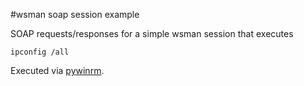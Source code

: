 #wsman soap session example

SOAP requests/responses for a simple wsman session that executes
```
ipconfig /all
```

Executed via [pywinrm](https://github.com/diyan/pywinrm).